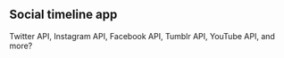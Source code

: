 ## Social timeline app

Twitter API, Instagram API, Facebook API, Tumblr API, YouTube API, and more?